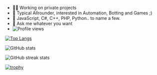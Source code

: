 - 👨‍💻 Working on private projects
- 🧠 Typical Allrounder, interested in Automation, Botting and Games ;) 
- 🔧 JavaScript, C#, C++, PHP, Python.. to name a few. 
- 💬 Ask me whatever you want
- ![Profile views](https://gpvc.arturio.dev/iKasu2k)  



[![Top Langs](https://github-readme-stats.vercel.app/api/top-langs/?username=iKasu2k)](https://github.com/anuraghazra/github-readme-stats)

![GitHub stats](https://github-readme-stats.vercel.app/api?username=iKasu2k&show_icons=true)  

![GitHub streak stats](https://github-readme-streak-stats.herokuapp.com/?user=iKasu2k)  

[![trophy](https://github-profile-trophy.vercel.app/?username=iKasu2k)](https://github.com/ryo-ma/github-profile-trophy)
